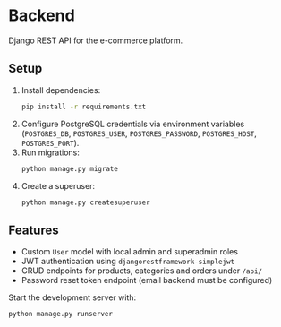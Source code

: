 # Backend

Django REST API for the e-commerce platform.

## Setup

1. Install dependencies:
   ```bash
   pip install -r requirements.txt
   ```
2. Configure PostgreSQL credentials via environment variables (`POSTGRES_DB`, `POSTGRES_USER`, `POSTGRES_PASSWORD`, `POSTGRES_HOST`, `POSTGRES_PORT`).
3. Run migrations:
   ```bash
   python manage.py migrate
   ```
4. Create a superuser:
   ```bash
   python manage.py createsuperuser
   ```

## Features

- Custom `User` model with local admin and superadmin roles
- JWT authentication using `djangorestframework-simplejwt`
- CRUD endpoints for products, categories and orders under `/api/`
- Password reset token endpoint (email backend must be configured)

Start the development server with:
```bash
python manage.py runserver
```
